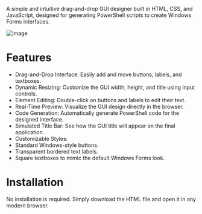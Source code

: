 A simple and intuitive drag-and-drop GUI designer built in HTML, CSS, and JavaScript, designed for generating PowerShell scripts to create Windows Forms interfaces.

![image](https://github.com/user-attachments/assets/6ac64fad-2f7b-471b-aada-b9c7374416a9)

# Features

- Drag-and-Drop Interface: Easily add and move buttons, labels, and textboxes.
- Dynamic Resizing: Customize the GUI width, height, and title using input controls.
- Element Editing: Double-click on buttons and labels to edit their text.
- Real-Time Preview: Visualize the GUI design directly in the browser.
- Code Generation: Automatically generate PowerShell code for the designed interface.
- Simulated Title Bar: See how the GUI title will appear on the final application.
- Customizable Styles:
- Standard Windows-style buttons.
- Transparent bordered text labels.
- Square textboxes to mimic the default Windows Forms look.

# Installation

No installation is required. Simply download the HTML file and open it in any modern browser.
